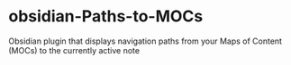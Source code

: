 # obsidian-Paths-to-MOCs
Obsidian plugin that displays navigation paths from your Maps of Content (MOCs) to the currently active note
